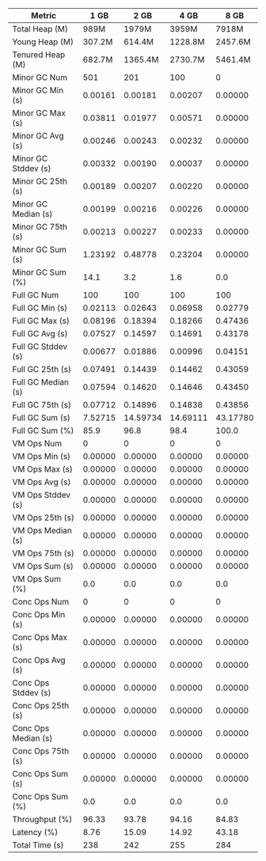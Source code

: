 | Metric | 1 GB | 2 GB | 4 GB | 8 GB |
|------|----|----|----|----|
| Total Heap (M) | 989M | 1979M | 3959M | 7918M |
| Young Heap (M) | 307.2M | 614.4M | 1228.8M | 2457.6M |
| Tenured Heap (M) | 682.7M | 1365.4M | 2730.7M | 5461.4M |
| Minor GC Num | 501 | 201 | 100 | 0 |
| Minor GC Min (s) | 0.00161 | 0.00181 | 0.00207 | 0.00000 |
| Minor GC Max (s) | 0.03811 | 0.01977 | 0.00571 | 0.00000 |
| Minor GC Avg (s) | 0.00246 | 0.00243 | 0.00232 | 0.00000 |
| Minor GC Stddev (s) | 0.00332 | 0.00190 | 0.00037 | 0.00000 |
| Minor GC 25th (s) | 0.00189 | 0.00207 | 0.00220 | 0.00000 |
| Minor GC Median (s) | 0.00199 | 0.00216 | 0.00226 | 0.00000 |
| Minor GC 75th (s) | 0.00213 | 0.00227 | 0.00233 | 0.00000 |
| Minor GC Sum (s) | 1.23192 | 0.48778 | 0.23204 | 0.00000 |
| Minor GC Sum (%) | 14.1 | 3.2 | 1.6 | 0.0 |
| Full GC Num | 100 | 100 | 100 | 100 |
| Full GC Min (s) | 0.02113 | 0.02643 | 0.06958 | 0.02779 |
| Full GC Max (s) | 0.08196 | 0.18394 | 0.18266 | 0.47436 |
| Full GC Avg (s) | 0.07527 | 0.14597 | 0.14691 | 0.43178 |
| Full GC Stddev (s) | 0.00677 | 0.01886 | 0.00996 | 0.04151 |
| Full GC 25th (s) | 0.07491 | 0.14439 | 0.14462 | 0.43059 |
| Full GC Median (s) | 0.07594 | 0.14620 | 0.14646 | 0.43450 |
| Full GC 75th (s) | 0.07712 | 0.14896 | 0.14838 | 0.43856 |
| Full GC Sum (s) | 7.52715 | 14.59734 | 14.69111 | 43.17780 |
| Full GC Sum (%) | 85.9 | 96.8 | 98.4 | 100.0 |
| VM Ops Num | 0 | 0 | 0 | 0 |
| VM Ops Min (s) | 0.00000 | 0.00000 | 0.00000 | 0.00000 |
| VM Ops Max (s) | 0.00000 | 0.00000 | 0.00000 | 0.00000 |
| VM Ops Avg (s) | 0.00000 | 0.00000 | 0.00000 | 0.00000 |
| VM Ops Stddev (s) | 0.00000 | 0.00000 | 0.00000 | 0.00000 |
| VM Ops 25th (s) | 0.00000 | 0.00000 | 0.00000 | 0.00000 |
| VM Ops Median (s) | 0.00000 | 0.00000 | 0.00000 | 0.00000 |
| VM Ops 75th (s) | 0.00000 | 0.00000 | 0.00000 | 0.00000 |
| VM Ops Sum (s) | 0.00000 | 0.00000 | 0.00000 | 0.00000 |
| VM Ops Sum (%) | 0.0 | 0.0 | 0.0 | 0.0 |
| Conc Ops Num | 0 | 0 | 0 | 0 |
| Conc Ops Min (s) | 0.00000 | 0.00000 | 0.00000 | 0.00000 |
| Conc Ops Max (s) | 0.00000 | 0.00000 | 0.00000 | 0.00000 |
| Conc Ops Avg (s) | 0.00000 | 0.00000 | 0.00000 | 0.00000 |
| Conc Ops Stddev (s) | 0.00000 | 0.00000 | 0.00000 | 0.00000 |
| Conc Ops 25th (s) | 0.00000 | 0.00000 | 0.00000 | 0.00000 |
| Conc Ops Median (s) | 0.00000 | 0.00000 | 0.00000 | 0.00000 |
| Conc Ops 75th (s) | 0.00000 | 0.00000 | 0.00000 | 0.00000 |
| Conc Ops Sum (s) | 0.00000 | 0.00000 | 0.00000 | 0.00000 |
| Conc Ops Sum (%) | 0.0 | 0.0 | 0.0 | 0.0 |
| Throughput (%) | 96.33 | 93.78 | 94.16 | 84.83 |
| Latency (%) | 8.76 | 15.09 | 14.92 | 43.18 |
| Total Time (s) | 238 | 242 | 255 | 284 |
